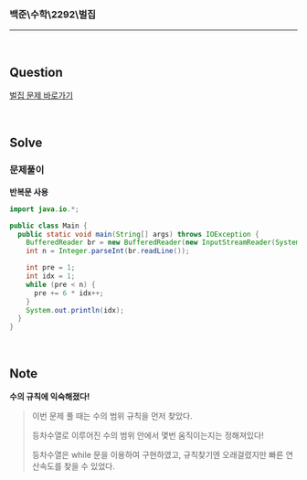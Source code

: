 ### 백준\수학\2292\벌집

---

<br/>

## Question

[벌집 문제 바로가기](https://www.acmicpc.net/problem/2292)

<br/>

## Solve

### 문제풀이

**반복문 사용**

```java
import java.io.*;

public class Main {
  public static void main(String[] args) throws IOException {
    BufferedReader br = new BufferedReader(new InputStreamReader(System.in));
    int n = Integer.parseInt(br.readLine());

    int pre = 1;
    int idx = 1;
    while (pre < n) {
      pre += 6 * idx++;
    }
    System.out.println(idx);
  }
}
```

<br/>

## Note

**수의 규칙에 익숙해졌다!**

> 이번 문제 풀 때는 수의 범위 규칙을 먼저 찾았다.
>
> 등차수열로 이루어진 수의 범위 안에서 몇번 움직이는지는 정해져있다!
>
> 등차수열은 while 문을 이용하여 구현하였고, 규칙찾기엔 오래걸렸지만 빠른 연산속도를 찾을 수 있었다.
